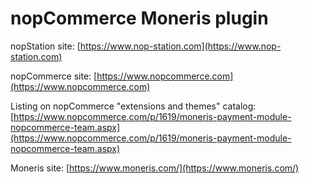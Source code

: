 ﻿nopCommerce Moneris plugin
===========

nopStation site: [https://www.nop-station.com](https://www.nop-station.com)

nopCommerce site: [https://www.nopcommerce.com](https://www.nopcommerce.com)

Listing on nopCommerce "extensions and themes" catalog: [https://www.nopcommerce.com/p/1619/moneris-payment-module-nopcommerce-team.aspx](https://www.nopcommerce.com/p/1619/moneris-payment-module-nopcommerce-team.aspx)

Moneris site: [https://www.moneris.com/](https://www.moneris.com/)
